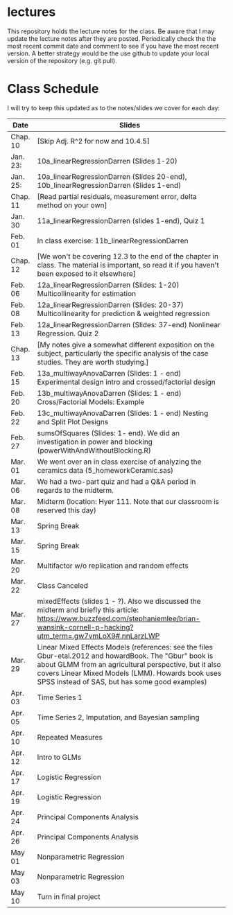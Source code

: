 # lectures

This repository holds the lecture notes for the class. Be aware that I may update the lecture notes after they are posted. Periodically check the the most recent commit date and comment to see if you have the most recent version. A better strategy would be the use github to update your local version of the repository (e.g. git pull).

# Class Schedule
I will try to keep this updated as to the notes/slides we cover
for each day:

Date     | Slides
---------|--------
Chap. 10 | [Skip Adj. R^2 for now and 10.4.5]
Jan. 23: | 10a_linearRegressionDarren (Slides 1-20)
Jan. 25: | 10a_linearRegressionDarren (Slides 20-end), 10b_linearRegressionDarren (Slides 1-end) 
Chap. 11 | [Read partial residuals, measurement error, delta method  on your own]
Jan. 30  | 11a_linearRegressionDarren (slides 1-end), Quiz 1 
Feb. 01  | In class exercise: 11b_linearRegressionDarren
Chap. 12 | [We won't be covering 12.3 to the end of the chapter in class.  The material is important, so read it if you haven't been exposed to it elsewhere]
Feb. 06  | 12a_linearRegressionDarren (Slides: 1-20) Multicollinearity for estimation
Feb. 08  | 12a_linearRegressionDarren (Slides: 20-37) Multicollinearity for prediction  & weighted regression
Feb. 13  | 12a_linearRegressionDarren (Slides: 37-end) Nonlinear Regression.  Quiz 2
Chap. 13 | [My notes give a somewhat different exposition on the subject, particularly the specific analysis of the case studies.  They are worth studying.]
Feb. 15  | 13a_multiwayAnovaDarren (Slides: 1 - end) Experimental design intro and crossed/factorial design
Feb. 20  | 13b_multiwayAnovaDarren (Slides: 1 - end) Cross/Factorial Models: Example
Feb. 22  | 13c_multiwayAnovaDarren (Slides: 1 - end) Nesting and Split Plot Designs
Feb. 27  | sumsOfSquares (Slides: 1- end).  We did an investigation in power and blocking (powerWithAndWithoutBlocking.R)
Mar. 01  | We went over an in class exercise of analyzing the ceramics data (5_homeworkCeramic.sas)
Mar. 06  | We had a two-part quiz and had a Q&A period in regards to the midterm.
Mar. 08  | Midterm (location: Hyer 111.  Note that our classroom is reserved this day)
Mar. 13  | Spring Break
Mar. 15  | Spring Break
Mar. 20  | Multifactor w/o replication and random effects
Mar. 22  | Class Canceled
Mar. 27  | mixedEffects (slides 1 - ?).  Also we discussed the midterm and briefly this article: https://www.buzzfeed.com/stephaniemlee/brian-wansink-cornell-p-hacking?utm_term=.gw7vmLoX9#.nnLarzLWP
Mar. 29  | Linear Mixed Effects Models (references: see the files Gbur-etal.2012 and howardBook.  The "Gbur" book is about GLMM from an agricultural perspective, but it also covers Linear Mixed Models (LMM).  Howards book uses SPSS instead of SAS, but has some good examples)
Apr. 03  | Time Series 1
Apr. 05  | Time Series 2, Imputation, and Bayesian sampling
Apr. 10  | Repeated Measures
Apr. 12  | Intro to GLMs
Apr. 17  | Logistic Regression
Apr. 19  | Logistic Regression
Apr. 24  | Principal Components Analysis
Apr. 26  | Principal Components Analysis
May  01  | Nonparametric Regression
May  03  | Nonparametric Regression
May  10  | Turn in final project